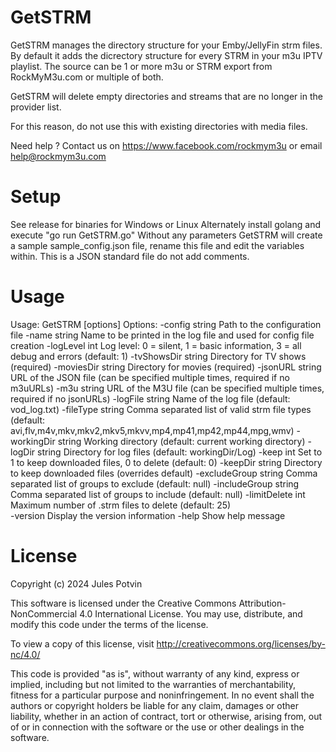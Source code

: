 # GetSTRM
GetSTRM manages the directory structure for your Emby/JellyFin strm files. By default it adds the dicrectory structure for every STRM in your m3u IPTV playlist. 
The source can be 1 or more m3u or STRM export from RockMyM3u.com or multiple of both. 

GetSTRM will delete empty directories and streams that are no longer in the provider list.

For this reason, do not use this with existing directories with media files.

Need help ? Contact us on https://www.facebook.com/rockmym3u or email help@rockmym3u.com

# Setup

 See release for binaries for Windows or Linux 
 Alternately install golang and execute  "go run GetSTRM.go"
 Without any parameters GetSTRM will create a sample sample_config.json file, rename this file and edit
 the variables within. This is a JSON standard file do not add comments.
 # Usage
Usage: GetSTRM [options]
Options:
  -config string
        Path to the configuration file
  -name string
        Name to be printed in the log file and used for config file creation
  -logLevel int
        Log level: 0 = silent, 1 = basic information, 3 = all debug and errors (default: 1)
  -tvShowsDir string
        Directory for TV shows (required)
  -moviesDir string
        Directory for movies (required)
  -jsonURL string
        URL of the JSON file (can be specified multiple times, required if no m3uURLs)
  -m3u string
        URL of the M3U file (can be specified multiple times, required if no jsonURLs)
  -logFile string
        Name of the log file (default: vod_log.txt)
  -fileType string
        Comma separated list of valid strm file types (default: avi,flv,m4v,mkv,mkv2,mkv5,mkvv,mp4,mp41,mp42,mp44,mpg,wmv)
  -workingDir string
        Working directory (default: current working directory)
  -logDir string
        Directory for log files (default: workingDir/Log)
  -keep int
        Set to 1 to keep downloaded files, 0 to delete (default: 0)
  -keepDir string
        Directory to keep downloaded files (overrides default)
  -excludeGroup string
        Comma separated list of groups to exclude (default: null)
  -includeGroup string
        Comma separated list of groups to include (default: null)
  -limitDelete int
        Maximum number of .strm files to delete (default: 25)		
  -version
        Display the version information
  -help
        Show help message

# License
Copyright (c) 2024 Jules Potvin

This software is licensed under the Creative Commons Attribution-NonCommercial 4.0 International License.
You may use, distribute, and modify this code under the terms of the license.

To view a copy of this license, visit http://creativecommons.org/licenses/by-nc/4.0/

This code is provided "as is", without warranty of any kind, express or implied, including but not limited to the
warranties of merchantability, fitness for a particular purpose and noninfringement. In no event shall the
authors or copyright holders be liable for any claim, damages or other liability, whether in an action of contract,
tort or otherwise, arising from, out of or in connection with the software or the use or other dealings in the software.
